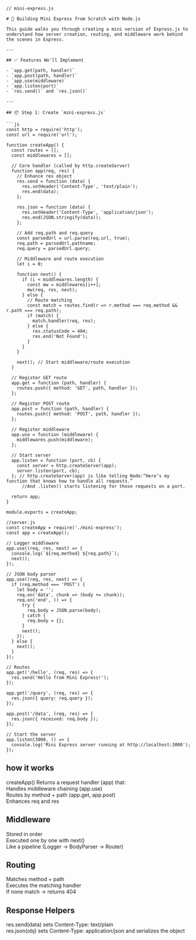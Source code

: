 ```
// mini-express.js

# 🧪 Building Mini Express from Scratch with Node.js

This guide walks you through creating a mini version of Express.js to understand how server creation, routing, and middleware work behind the scenes in Express.

---

## ✅ Features We'll Implement

- `app.get(path, handler)`
- `app.post(path, handler)`
- `app.use(middleware)`
- `app.listen(port)`
- `res.send()` and `res.json()`

---

## 📦 Step 1: Create `mini-express.js`

```js
const http = require('http');
const url = require('url');

function createApp() {
  const routes = [];
  const middlewares = [];

  // Core handler (called by http.createServer)
  function app(req, res) {
    // Enhance res object
    res.send = function (data) {
      res.setHeader('Content-Type', 'text/plain');
      res.end(data);
    };

    res.json = function (data) {
      res.setHeader('Content-Type', 'application/json');
      res.end(JSON.stringify(data));
    };

    // Add req.path and req.query
    const parsedUrl = url.parse(req.url, true);
    req.path = parsedUrl.pathname;
    req.query = parsedUrl.query;

    // Middleware and route execution
    let i = 0;

    function next() {
      if (i < middlewares.length) {
        const mw = middlewares[i++];
        mw(req, res, next);
      } else {
        // Route matching
        const match = routes.find(r => r.method === req.method && r.path === req.path);
        if (match) {
          match.handler(req, res);
        } else {
          res.statusCode = 404;
          res.end('Not Found');
        }
      }
    }

    next(); // Start middleware/route execution
  }

  // Register GET route
  app.get = function (path, handler) {
    routes.push({ method: 'GET', path, handler });
  };

  // Register POST route
  app.post = function (path, handler) {
    routes.push({ method: 'POST', path, handler });
  };

  // Register middleware
  app.use = function (middleware) {
    middlewares.push(middleware);
  };

  // Start server
  app.listen = function (port, cb) {
    const server = http.createServer(app);
    server.listen(port, cb);
  }; // http.createServer(app) is like telling Node:“Here’s my function that knows how to handle all requests.”
      //And .listen() starts listening for those requests on a port.

  return app;
}

module.exports = createApp;

```

```
//server.js
const createApp = require('./mini-express');
const app = createApp();

// Logger middleware
app.use((req, res, next) => {
  console.log(`${req.method} ${req.path}`);
  next();
});

// JSON body parser
app.use((req, res, next) => {
  if (req.method === 'POST') {
    let body = '';
    req.on('data', chunk => (body += chunk));
    req.on('end', () => {
      try {
        req.body = JSON.parse(body);
      } catch {
        req.body = {};
      }
      next();
    });
  } else {
    next();
  }
});

// Routes
app.get('/hello', (req, res) => {
  res.send('Hello from Mini Express!');
});

app.get('/query', (req, res) => {
  res.json({ query: req.query });
});

app.post('/data', (req, res) => {
  res.json({ received: req.body });
});

// Start the server
app.listen(3000, () => {
  console.log('Mini Express server running at http://localhost:3000');
});

```
## how it works
createApp()
  Returns a request handler (app) that:\
      Handles middleware chaining (app.use)\
      Routes by method + path (app.get, app.post)\
      Enhances req and res
## Middleware
  Stored in order\
  Executed one by one with next()\
  Like a pipeline (Logger → BodyParser → Router)
## Routing
  Matches method + path\
  Executes the matching handler\
  If none match → returns 404
## Response Helpers
  res.send(data) sets Content-Type: text/plain\
  res.json(obj) sets Content-Type: application/json and serializes the object
  



